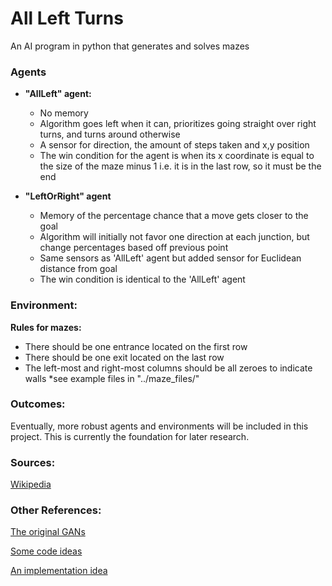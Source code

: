 # All Left Turns
An AI program in python that generates and solves mazes

### Agents
  - <b>"AllLeft" agent:</b>
       * No memory
       * Algorithm goes left when it can, prioritizes going straight over right turns, and turns around otherwise
       * A sensor for direction, the amount of steps taken and x,y position
       * The win condition for the agent is when its x coordinate is equal to the size of the maze minus 1
           i.e. it is in the last row, so it must be the end
 
 - <b>"LeftOrRight" agent</b>
      * Memory of the percentage chance that a move gets closer to the goal
      * Algorithm will initially not favor one direction at each junction, but change percentages based off
               previous point
      * Same sensors as 'AllLeft' agent but added sensor for Euclidean distance from goal
      * The win condition is identical to the 'AllLeft' agent

### Environment:

<b>Rules for mazes:</b>
 - There should be one entrance located on the first row
 - There should be one exit located on the last row
 - The left-most and right-most columns should be all zeroes to indicate walls
 *see example files in "../maze_files/"

### Outcomes:

Eventually, more robust agents and environments will be included in this project. This is currently the foundation for later research.
### Sources:
[Wikipedia](https://en.wikipedia.org/wiki/Maze_generation_algorithm)

### Other References:
[The original GANs](https://papers.nips.cc/paper/5423-generative-adversarial-nets.pdf)

[Some code ideas](http://blog.aylien.com/introduction-generative-adversarial-networks-code-tensorflow/)

[An implementation idea](http://cs231n.stanford.edu/reports/2017/pdfs/322.pdf)

